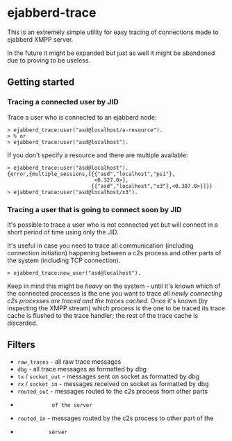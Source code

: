 # ejabberd-trace

This is an extremely simple utility for easy tracing of connections made
to ejabberd XMPP server.

In the future it might be expanded but just as well it might be abandoned
due to proving to be useless.

## Getting started

### Tracing a connected user by JID

Trace a user who is connected to an ejabberd node:

    > ejabberd_trace:user("asd@localhost/a-resource").
    > % or
    > ejabberd_trace:user("asd@localhost").

If you don't specify a resource and there are multiple available:

    > ejabberd_trace:user("asd@localhost").
    {error,{multiple_sessions,[{{"asd","localhost","psi"},
                                <0.327.0>},
                               {{"asd","localhost","x3"},<0.307.0>}]}}
    > ejabberd_trace:user("asd@localhost/x3").

### Tracing a user that is going to connect soon by JID

It's possible to trace a user who is not connected yet
but will connect in a short period of time using only the JID.

It's useful in case you need to trace all communication
(including connection initiation) happening between a c2s process
and other parts of the system (including TCP connection).

    > ejabberd_trace:new_user("asd@localhost").

Keep in mind this might be *heavy* on the system - until it's known which of
the connected processes is the one you want to trace *all newly connecting
c2s processes are traced and the traces cached*.
Once it's known (by inspecting the XMPP stream) which process is the one
to be traced its trace cache is flushed to the trace handler; the rest of
the trace cache is discarded.

## Filters

- `raw_traces` - all raw trace messages
- `dbg` - all trace messages as formatted by dbg
- `tx` / `socket_out` - messages sent on socket as formatted by dbg
- `rx` / `socket_in` - messages received on socket as formatted by dbg
- `routed_out` - messages routed to the c2s process from other parts
-                of the server
- `routed_in` - messages routed by the c2s process to other part of the
-               server
